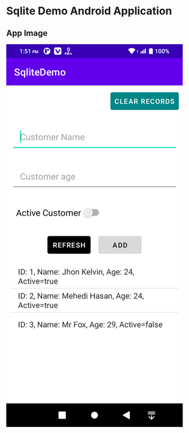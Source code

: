 # Sqlite Demo Android Application

## App Image

<img src="https://github.com/mehedi-softdev/sqlite-demo-andorid-app/blob/main/screenshots/app_image.png">
